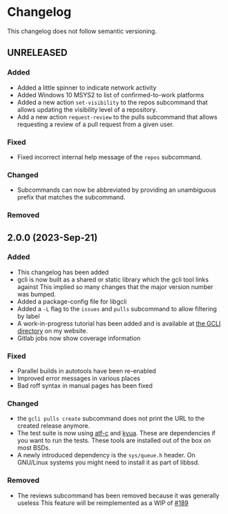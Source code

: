 # Changelog

This changelog does not follow semantic versioning.


## UNRELEASED

### Added

- Added a little spinner to indicate network activity
- Added Windows 10 MSYS2 to list of confirmed-to-work platforms
- Added a new action `set-visibility` to the repos subcommand that
  allows updating the visibility level of a repository.
- Add a new action `request-review` to the pulls subcommand that
  allows requesting a review of a pull request from a given user.

### Fixed

- Fixed incorrect internal help message of the `repos` subcommand.

### Changed

- Subcommands can now be abbreviated by providing an unambiguous
  prefix that matches the subcommand.

### Removed


## 2.0.0 (2023-Sep-21)

### Added

- This changelog has been added
- gcli is now built as a shared or static library which the gcli tool links against
  This implied so many changes that the major version number was bumped.
- Added a package-config file for libgcli
- Added a `-L` flag to the `issues` and `pulls` subcommand to allow
  filtering by label
- A work-in-progress tutorial has been added and is available at
  [the GCLI directory](https://herrhotzenplotz.de/gcli/tutorial) on
  my website.
- Gitlab jobs now show coverage information

### Fixed

- Parallel builds in autotools have been re-enabled
- Improved error messages in various places
- Bad roff syntax in manual pages has been fixed

### Changed

- the `gcli pulls create` subcommand does not print the URL to the
  created release anymore.
- The test suite is now using [atf-c](https://github.com/jmmv/atf)
  and [kyua](https://github.com/jmmv/kyua). These are dependencies
  if you want to run the tests. These tools are installed out of
  the box on most BSDs.
- A newly introduced dependency is the `sys/queue.h` header. On
  GNU/Linux systems you might need to install it as part of libbsd.

### Removed

- The reviews subcommand has been removed because it was generally useless
  This feature will be reimplemented as a WIP of
  [#189](https://gitlab.com/herrhotzenplotz/gcli/-/issues/189)
